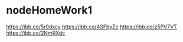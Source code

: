 # nodeHomeWork1

https://ibb.co/5r0dxcy
https://ibb.co/4SFbyZc
https://ibb.co/z5PV7VT
https://ibb.co/2NmRXdc
